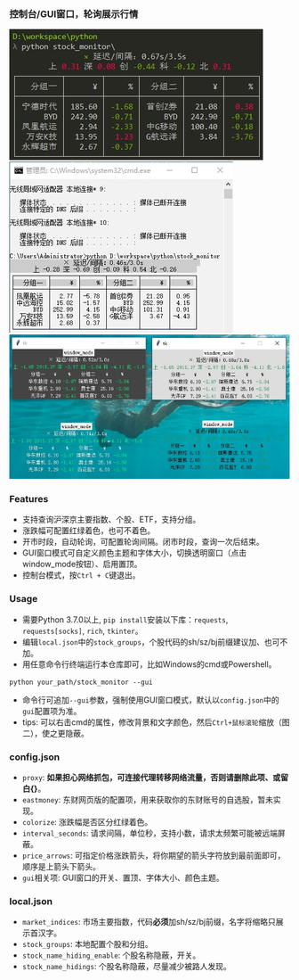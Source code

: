 ### 控制台/GUI窗口，轮询展示行情
![screenshot](./screenshot.png)
![screenshot_2](./screenshot_2.png)
![screenshot_3](./screenshot_3.png)

### Features
- 支持查询沪深京主要指数、个股、ETF，支持分组。
- 涨跌幅可配置红绿着色，也可不着色。
- 开市时段，自动轮询，可配置轮询间隔。闭市时段，查询一次后结束。
- GUI窗口模式可自定义颜色主题和字体大小，切换透明窗口（点击window_mode按钮）、启用置顶。
- 控制台模式，按`Ctrl + C`键退出。

### Usage
- 需要Python 3.7.0以上, `pip install`安装以下库：`requests`, `requests[socks]`, `rich`, `tkinter`。
- 编辑`local.json`中的`stock_groups`，个股代码的sh/sz/bj前缀建议加、也可不加。
- 用任意命令行终端运行本仓库即可，比如Windows的cmd或Powershell。   
```
python your_path/stock_monitor --gui
```
- 命令行可追加`--gui`参数，强制使用GUI窗口模式，默认以`config.json`中的`gui`配置项为准。
- tips: 可以右击cmd的属性，修改背景和文字颜色，然后`Ctrl+鼠标滚轮`缩放（图二），使之更隐蔽。

### config.json
- `proxy`: **如果担心网络抓包，可连接代理转移网络流量，否则请删除此项、或留白{}**。
- `eastmoney`: 东财网页版的配置项，用来获取你的东财账号的自选股，暂未实现。
- `colorize`: 涨跌幅是否区分红绿着色。
- `interval_seconds`: 请求间隔，单位秒，支持小数，请求太频繁可能被远端屏蔽。
- `price_arrows`: 可指定价格涨跌箭头，将你期望的箭头字符放到最前面即可，顺序是上箭头下箭头。
- `gui`相关项: GUI窗口的开关、置顶、字体大小、颜色主题。

### local.json
- `market_indices`: 市场主要指数，代码**必须**加sh/sz/bj前缀，名字将缩略只展示首汉字。
- `stock_groups`: 本地配置个股和分组。
- `stock_name_hiding_enable`: 个股名称隐蔽，开关。
- `stock_name_hidings`: 个股名称隐蔽，尽量减少被路人发现。
